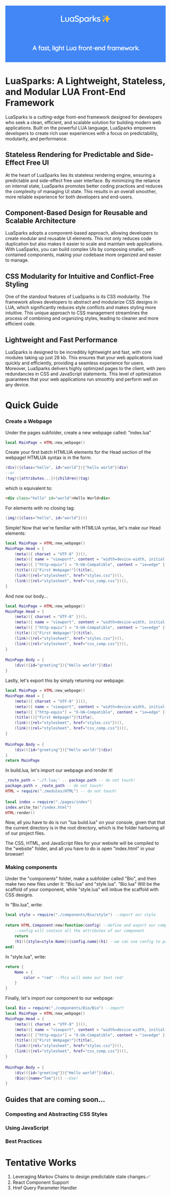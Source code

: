 <p align="center">
  <img src="https://github.com/KonstantinVVictoria/LuaSparks/blob/main/LuaSparksBanner.png?raw=true" alt="LuaSparks Banner"/>
</p>


# LuaSparks: A Lightweight, Stateless, and Modular LUA Front-End Framework

LuaSparks is a cutting-edge front-end framework designed for developers who seek a clean, efficient, and scalable solution for building modern web applications. Built on the powerful LUA language, LuaSparks empowers developers to create rich user experiences with a focus on predictability, modularity, and performance.

## Stateless Rendering for Predictable and Side-Effect Free UI

At the heart of LuaSparks lies its stateless rendering engine, ensuring a predictable and side-effect free user interface. By minimizing the reliance on internal state, LuaSparks promotes better coding practices and reduces the complexity of managing UI state. This results in an overall smoother, more reliable experience for both developers and end-users.

## Component-Based Design for Reusable and Scalable Architecture

LuaSparks adopts a component-based approach, allowing developers to create modular and reusable UI elements. This not only reduces code duplication but also makes it easier to scale and maintain web applications. With LuaSparks, you can build complex UIs by composing smaller, self-contained components, making your codebase more organized and easier to manage.

## CSS Modularity for Intuitive and Conflict-Free Styling

One of the standout features of LuaSparks is its CSS modularity. The framework allows developers to abstract and modularize CSS designs in LUA, which significantly reduces style conflicts and makes styling more intuitive. This unique approach to CSS management streamlines the process of combining and organizing styles, leading to cleaner and more efficient code.

## Lightweight and Fast Performance

LuaSparks is designed to be incredibly lightweight and fast, with core modules taking up just 28 kb. This ensures that your web applications load quickly and efficiently, providing a seamless experience for users. Moreover, LuaSparks delivers highly optimized pages to the client, with zero redundancies in CSS and JavaScript statements. This level of optimization guarantees that your web applications run smoothly and perform well on any device.

# Quick Guide

### Create a Webpage
Under the pages subfolder, create a new webpage called: "index.lua"
```lua
local MainPage = HTML:new_webpage()
```
Create your first batch HTMLUA elements for the Head section of the webpage!
HTMLUA syntax is in the form:
```lua
(div)({class="hello", id="world"}){"hello world"}(div)
--or
(tag)({attributes...}){children}(tag)
```
which is equivalent to:
```html
<div class="hello" id="world">Hello World<div>
```
For elements with no closing tag:
```lua
(img)({class="hello", id="world"})()
```
Simple!
Now that we're familiar with HTMLUA syntax, let's make our Head elements:
```lua
local MainPage = HTML:new_webpage()
MainPage.Head = {
    (meta)({ charset = "UTF-8" })(),
    (meta)({ name = "viewport", content = "width=device-width, initial-scale=1.0" })(),
    (meta)({ ["http-equiv"] = "X-UA-Compatible", content = "ie=edge" })(),
    (title)(){"First Webpage!"}(title),
    (link)({rel="stylesheet", href="styles.css"})(),
    (link)({rel="stylesheet", href="css_comp.css"})(),   
}
```
And now our body...
```lua
local MainPage = HTML:new_webpage()
MainPage.Head = {
    (meta)({ charset = "UTF-8" })(),
    (meta)({ name = "viewport", content = "width=device-width, initial-scale=1.0" })(),
    (meta)({ ["http-equiv"] = "X-UA-Compatible", content = "ie=edge" })(),
    (title)(){"First Webpage!"}(title),
    (link)({rel="stylesheet", href="styles.css"})(),
    (link)({rel="stylesheet", href="css_comp.css"})(),   
}

MainPage.Body = {
    (div)({id="greeting"}){"Hello world!"}(div)
}
```
Lastly, let's export this by simply returning our webpage:
```lua
local MainPage = HTML:new_webpage()
MainPage.Head = {
    (meta)({ charset = "UTF-8" })(),
    (meta)({ name = "viewport", content = "width=device-width, initial-scale=1.0" })(),
    (meta)({ ["http-equiv"] = "X-UA-Compatible", content = "ie=edge" })(),
    (title)(){"First Webpage!"}(title),
    (link)({rel="stylesheet", href="styles.css"})(),
    (link)({rel="stylesheet", href="css_comp.css"})(),   
}

MainPage.Body = {
    (div)({id="greeting"}){"Hello world!"}(div)
}
return MainPage
```
In build.lua, let's import our webpage and render it!
```lua
_route_path = './?.lua;' .. package.path -- do not touch!
package.path = _route_path -- do not touch!
HTML = require("./modules/HTML") -- do not touch!

local index = require("./pages/index")
index.write_to("/index.html")
HTML:render()
```
Now, all you have to do is run "lua build.lua" on your console, given that that the current directory is in the root directory, which is the folder harboring all of our project files.

The CSS, HTML, and JavaScript files for your website will be compiled to the "website" folder, and all you have to do is open "index.html" in your browser!

### Making components
Under the "components" folder, make a subfolder called "Bio", and then make two new files under it: "Bio.lua" and "style.lua". "Bio.lua" Will be the scaffold of your component, while "style.lua" will imbue the scaffold with CSS designs.

In "Bio.lua", write:
```lua
local style = require("./components/Bio/style") --import our style

return HTML.Component:new(function(config) --define and export our component
    --config will contain all the attributes of our component
    return 
    (h1)({style=style.Name}){config.name}(h1) --we can use config to parameterize our component
end)
```
In "style.lua", write:
```lua
return {
    Name = {
        color = "red" --This will make our text red!
    }
}
```
Finally, let's import our component to our webpage:
```lua
local Bio = require("./components/Bio/Bio") --import
local MainPage = HTML:new_webpage()
MainPage.Head = {
    (meta)({ charset = "UTF-8" })(),
    (meta)({ name = "viewport", content = "width=device-width, initial-scale=1.0" })(),
    (meta)({ ["http-equiv"] = "X-UA-Compatible", content = "ie=edge" })(),
    (title)(){"First Webpage!"}(title),
    (link)({rel="stylesheet", href="styles.css"})(),
    (link)({rel="stylesheet", href="css_comp.css"})(),   
}

MainPage.Body = {
    (div)({id="greeting"}){"Hello world!"}(div),
    (Bio)({name="Tom"})() --Use!
}
```
## Guides that are coming soon...
### Composting and Abstracting CSS Styles
### Using JavaScript
### Best Practices

# Tentative Works
1. Leveraging Markov Chains to design predictable state changes.✅
2. React Component Support
3. Href Query Parameter Handler
